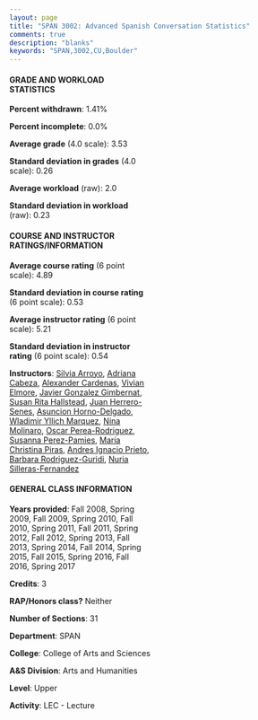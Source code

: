 ```yaml
---
layout: page
title: "SPAN 3002: Advanced Spanish Conversation Statistics"
comments: true
description: "blanks"
keywords: "SPAN,3002,CU,Boulder"
---
```

<head>
<script src="https://ajax.googleapis.com/ajax/libs/jquery/2.1.3/jquery.min.js"></script>
<script src="https://dl.dropboxusercontent.com/s/pc42nxpaw1ea4o9/highcharts.js?dl=0"></script>
<!-- <script src="../assets/js/highcharts.js"></script> -->
<style type="text/css">@font-face {
	font-family: "Bebas Neue";
	src: url(https://www.filehosting.org/file/details/544349/BebasNeue Regular.otf) format("opentype");
	}
	h1.Bebas { 
		font-family: "Bebas Neue", Verdana, Tahoma;
	}
</style>
</head>
<body>
	<div id="container" style="float: right; width: 45%; height: 88%; margin-left: 2.5%; margin-right: 2.5%;"></div>
	<script language="JavaScript">
		$(document).ready(function() {
		var chart = {type: 'column'};
		var title = {text: 'Grade Distribution'};
		var xAxis = {categories: ['A','B','C','D','F'],crosshair: true};
		var yAxis = {min: 0,title: {text: 'Percentage'}};
		var tooltip = {headerFormat: '<center><b><span style="font-size:20px">{point.key}</span></b></center>',
		               pointFormat: '<td style="padding:0"><b>{point.y:.1f}%</b></td>',
		               footerFormat: '</table>',shared: true,useHTML: true};
		var plotOptions = {column: {pointPadding: 0.0,borderWidth: 0}};  
		var credits = {enabled: false};var series= [{name: 'Percent',data: [66.3,29.03,3.36,0.75,0.56,]}];
		var json = {};
		json.chart = chart;
		json.title = title;
		json.tooltip = tooltip;
		json.xAxis = xAxis;
		json.yAxis = yAxis;  
		json.series = series;
		json.plotOptions = plotOptions;  
		json.credits = credits;
		$('#container').highcharts(json);
	});
	</script>
</body>
			   
#### GRADE AND WORKLOAD STATISTICS

**Percent withdrawn**: 1.41%

**Percent incomplete**: 0.0%

**Average grade** (4.0 scale): 3.53

**Standard deviation in grades** (4.0 scale): 0.26

**Average workload** (raw): 2.0

**Standard deviation in workload** (raw): 0.23

#### COURSE AND INSTRUCTOR RATINGS/INFORMATION

**Average course rating** (6 point scale): 4.89

**Standard deviation in course rating** (6 point scale): 0.53

**Average instructor rating** (6 point scale): 5.21

**Standard deviation in instructor rating** (6 point scale): 0.54

**Instructors**: <a href='../../instructors/Silvia_Arroyo'>Silvia Arroyo</a>, <a href='../../instructors/Adriana_Cabeza'>Adriana Cabeza</a>, <a href='../../instructors/Alexander_Cardenas'>Alexander Cardenas</a>, <a href='../../instructors/Vivian_Elmore'>Vivian Elmore</a>, <a href='../../instructors/Javier_Gonzalez__Gimbernat'>Javier Gonzalez  Gimbernat</a>, <a href='../../instructors/Susan_Rita_Hallstead'>Susan Rita Hallstead</a>, <a href='../../instructors/Juan_Herrero-Senes'>Juan Herrero-Senes</a>, <a href='../../instructors/Asuncion_Horno-Delgado'>Asuncion Horno-Delgado</a>, <a href='../../instructors/Wladimir_Yllich_Marquez'>Wladimir Yllich Marquez</a>, <a href='../../instructors/Nina_Molinaro'>Nina Molinaro</a>, <a href='../../instructors/Oscar_Perea-Rodriguez'>Oscar Perea-Rodriguez</a>, <a href='../../instructors/Susanna_Perez-Pamies'>Susanna Perez-Pamies</a>, <a href='../../instructors/Maria_Christina_Piras'>Maria Christina Piras</a>, <a href='../../instructors/Andres_Ignacio_Prieto'>Andres Ignacio Prieto</a>, <a href='../../instructors/Barbara_Rodriguez-Guridi'>Barbara Rodriguez-Guridi</a>, <a href='../../instructors/Nuria_Silleras-Fernandez'>Nuria Silleras-Fernandez</a>

#### GENERAL CLASS INFORMATION

**Years provided**: Fall 2008, Spring 2009, Fall 2009, Spring 2010, Fall 2010, Spring 2011, Fall 2011, Spring 2012, Fall 2012, Spring 2013, Fall 2013, Spring 2014, Fall 2014, Spring 2015, Fall 2015, Spring 2016, Fall 2016, Spring 2017

**Credits**: 3

**RAP/Honors class?** Neither

**Number of Sections**: 31

**Department**: SPAN

**College**: College of Arts and Sciences

**A&S Division**: Arts and Humanities

**Level**: Upper

**Activity**: LEC - Lecture

